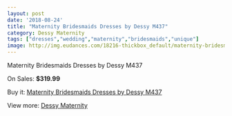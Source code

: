 ```yaml
---
layout: post
date: '2018-08-24'
title: "Maternity Bridesmaids Dresses by Dessy M437"
category: Dessy Maternity
tags: ["dresses","wedding","maternity","bridesmaids","unique"]
image: http://img.eudances.com/18216-thickbox_default/maternity-bridesmaids-dresses-by-dessy-m437.jpg
---
```

Maternity Bridesmaids Dresses by Dessy M437

On Sales: **$319.99**
<a href="https://www.eudances.com/en/dessy-maternity/5328-maternity-bridesmaids-dresses-by-dessy-m437.html"><amp-img layout="responsive" width="600" height="600" src="//img.eudances.com/18216-thickbox_default/maternity-bridesmaids-dresses-by-dessy-m437.jpg" alt="Maternity Bridesmaids Dresses by Dessy M437 0" /></a>
<a href="https://www.eudances.com/en/dessy-maternity/5328-maternity-bridesmaids-dresses-by-dessy-m437.html"><amp-img layout="responsive" width="600" height="600" src="//img.eudances.com/18217-thickbox_default/maternity-bridesmaids-dresses-by-dessy-m437.jpg" alt="Maternity Bridesmaids Dresses by Dessy M437 1" /></a>

Buy it: [Maternity Bridesmaids Dresses by Dessy M437](https://www.eudances.com/en/dessy-maternity/5328-maternity-bridesmaids-dresses-by-dessy-m437.html "Maternity Bridesmaids Dresses by Dessy M437")

View more: [Dessy Maternity](https://www.eudances.com/en/95-dessy-maternity "Dessy Maternity")